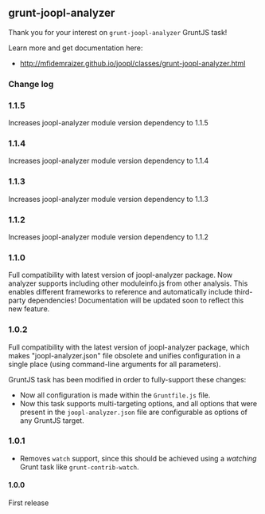 ## grunt-joopl-analyzer

Thank you for your interest on `grunt-joopl-analyzer` GruntJS task!

Learn more and get documentation here:

- http://mfidemraizer.github.io/joopl/classes/grunt-joopl-analyzer.html


### Change log

### 1.1.5

Increases joopl-analyzer module version dependency to 1.1.5

### 1.1.4

Increases joopl-analyzer module version dependency to 1.1.4

### 1.1.3

Increases joopl-analyzer module version dependency to 1.1.3

### 1.1.2

Increases joopl-analyzer module version dependency to 1.1.2

### 1.1.0

Full compatibility with latest version of joopl-analyzer package. Now analyzer supports including other moduleinfo.js from other analysis. This enables different frameworks to reference and automatically include third-party dependencies! Documentation will be updated soon to reflect this new feature.

### 1.0.2
Full compatibility with the latest version of joopl-analyzer package, which makes "joopl-analyzer.json" file obsolete and unifies configuration in a single place (using command-line arguments for all parameters).

GruntJS task has been modified in order to fully-support these changes:

- Now all configuration is made within the `Gruntfile.js` file.
- Now this task supports multi-targeting options, and all options that were present in the `joopl-analyzer.json` file are configurable as options of any GruntJS target.

### 1.0.1

- Removes `watch` support, since this should be achieved using a *watching* Grunt task like `grunt-contrib-watch`.

#### 1.0.0

First release